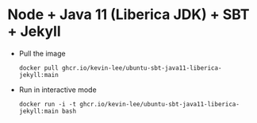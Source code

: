# Node + Java 11 (Liberica JDK) + SBT + Jekyll

* Pull the image
  ```
  docker pull ghcr.io/kevin-lee/ubuntu-sbt-java11-liberica-jekyll:main
  ```

* Run in interactive mode
  ```
  docker run -i -t ghcr.io/kevin-lee/ubuntu-sbt-java11-liberica-jekyll:main bash
  ```
